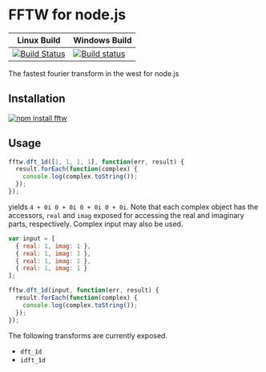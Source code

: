 FFTW for node.js
================

Linux Build | Windows Build
------------|--------------|
[![Build Status](https://travis-ci.org/apechimp/node-fftw.svg?branch=master)](https://travis-ci.org/apechimp/node-fftw) |[![Build status](https://ci.appveyor.com/api/projects/status/8u6ghatt9gkvj5go/branch/master?svg=true)](https://ci.appveyor.com/project/apechimp/node-fftw/branch/master)

The fastest fourier transform in the west for node.js

Installation
------------

[![npm install fftw](https://nodei.co/npm/fftw.png)](https://npmjs.org/package/fftw)

Usage
-----
```javascript
fftw.dft_1d([1, 1, 1, 1], function(err, result) {
  result.forEach(function(complex) {
    console.log(complex.toString());
  });
});
```
yields `4 + 0i 0 + 0i 0 + 0i 0 + 0i`. Note that each complex object has the
accessors, `real` and `imag` exposed for accessing the real and imaginary
parts, respectively. Complex input may also be used.
```javascript
var input = [
  { real: 1, imag: 1 },
  { real: 1, imag: 1 },
  { real: 1, imag: 1 },
  { real: 1, imag: 1 }
];

fftw.dft_1d(input, function(err, result) {
  result.forEach(function(complex) {
    console.log(complex.toString());
  });
});
```

The following transforms are currently exposed.
  * `dft_1d`
  * `idft_1d`
